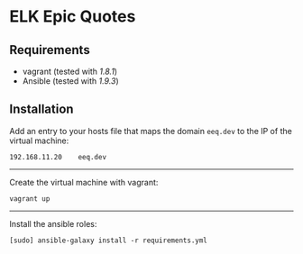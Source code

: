 ELK Epic Quotes
===============


## Requirements

- vagrant (tested with *1.8.1*)
- Ansible (tested with *1.9.3*)


## Installation

Add an entry to your hosts file that maps the domain `eeq.dev` to the IP of the virtual machine:

```
192.168.11.20    eeq.dev
```

---

Create the virtual machine with vagrant:

```
vagrant up
```

---

Install the ansible roles:

```
[sudo] ansible-galaxy install -r requirements.yml
```
